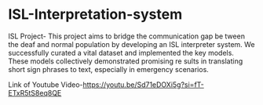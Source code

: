# ISL-Interpretation-system
ISL Project- This project aims to bridge the communication gap be
tween the deaf and normal population by developing
 an ISL interpreter system. We successfully curated
 a vital dataset and implemented the key models.
 These models collectively demonstrated promising re
sults in translating short sign phrases to text, especially
 in emergency scenarios.

 Link of Youtube Video-https://youtu.be/Sd71eDOXi5g?si=fT-ETxR5tS8eq8QE
